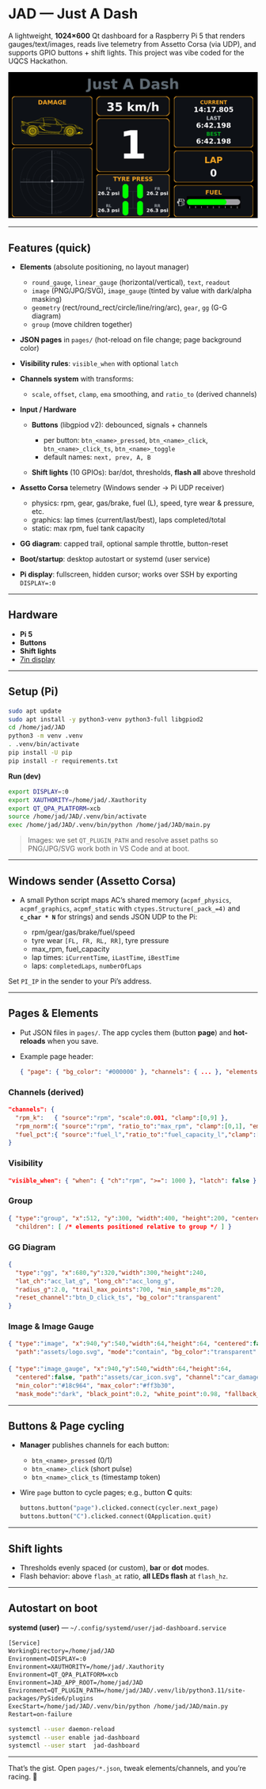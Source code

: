 # JAD — Just A Dash

A lightweight, **1024×600** Qt dashboard for a Raspberry Pi 5 that renders gauges/text/images, reads live telemetry from Assetto Corsa (via UDP), and supports GPIO buttons + shift lights. This project was vibe coded for the UQCS Hackathon.

![Dashboard screenshot](screenshots/screenshot_20250817_043506.png)

---

## Features (quick)

* **Elements** (absolute positioning, no layout manager)

  * `round_gauge`, `linear_gauge` (horizontal/vertical), `text`, `readout`
  * `image` (PNG/JPG/SVG), `image_gauge` (tinted by value with dark/alpha masking)
  * `geometry` (rect/round\_rect/circle/line/ring/arc), `gear`, `gg` (G-G diagram)
  * `group` (move children together)
* **JSON pages** in `pages/` (hot-reload on file change; page background color)
* **Visibility rules**: `visible_when` with optional `latch`
* **Channels system** with transforms:

  * `scale`, `offset`, `clamp`, `ema` smoothing, and `ratio_to` (derived channels)
* **Input / Hardware**

  * **Buttons** (libgpiod v2): debounced, signals + channels

    * per button: `btn_<name>_pressed`, `btn_<name>_click`, `btn_<name>_click_ts`, `btn_<name>_toggle`
    * default names: `next, prev, A, B`
  * **Shift lights** (10 GPIOs): bar/dot, thresholds, **flash all** above threshold
* **Assetto Corsa** telemetry (Windows sender → Pi UDP receiver)

  * physics: rpm, gear, gas/brake, fuel (L), speed, tyre wear & pressure, etc.
  * graphics: lap times (current/last/best), laps completed/total
  * static: max rpm, fuel tank capacity
* **GG diagram**: capped trail, optional sample throttle, button-reset
* **Boot/startup**: desktop autostart or systemd (user service)
* **Pi display**: fullscreen, hidden cursor; works over SSH by exporting `DISPLAY=:0`

---

## Hardware

* **Pi 5**
* **Buttons**
* **Shift lights**
* [7in display](https://www.waveshare.com/wiki/7inch_HDMI_LCD_(C))

---

## Setup (Pi)

```bash
sudo apt update
sudo apt install -y python3-venv python3-full libgpiod2
cd /home/jad/JAD
python3 -m venv .venv
. .venv/bin/activate
pip install -U pip
pip install -r requirements.txt
```

**Run (dev)**

```bash
export DISPLAY=:0
export XAUTHORITY=/home/jad/.Xauthority
export QT_QPA_PLATFORM=xcb
source /home/jad/JAD/.venv/bin/activate
exec /home/jad/JAD/.venv/bin/python /home/jad/JAD/main.py
```

> Images: we set `QT_PLUGIN_PATH` and resolve asset paths so PNG/JPG/SVG work both in VS Code and at boot.

---

## Windows sender (Assetto Corsa)

* A small Python script maps AC’s shared memory (`acpmf_physics`, `acpmf_graphics`, `acpmf_static` with `ctypes.Structure(_pack_=4)` and **`c_char * N`** for strings) and sends JSON UDP to the Pi:

  * rpm/gear/gas/brake/fuel/speed
  * tyre wear `[FL, FR, RL, RR]`, tyre pressure
  * max\_rpm, fuel\_capacity
  * lap times: `iCurrentTime`, `iLastTime`, `iBestTime`
  * laps: `completedLaps`, `numberOfLaps`

Set `PI_IP` in the sender to your Pi’s address.

---

## Pages & Elements

* Put JSON files in `pages/`. The app cycles them (button **page**) and **hot-reloads** when you save.
* Example page header:

  ```json
  { "page": { "bg_color": "#000000" }, "channels": { ... }, "elements": [ ... ] }
  ```

### Channels (derived)

```json
"channels": {
  "rpm_k":   { "source":"rpm", "scale":0.001, "clamp":[0,9] },
  "rpm_norm":{ "source":"rpm", "ratio_to":"max_rpm", "clamp":[0,1], "ema":0.2 },
  "fuel_pct":{ "source":"fuel_l","ratio_to":"fuel_capacity_l","clamp":[0,1], "ema":0.2 }
}
```

### Visibility

```json
"visible_when": { "when": { "ch":"rpm", ">=": 1000 }, "latch": false }
```

### Group

```json
{ "type":"group", "x":512, "y":300, "width":400, "height":200, "centered":true,
  "children": [ /* elements positioned relative to group */ ] }
```

### GG Diagram

```json
{
  "type":"gg", "x":680,"y":320,"width":300,"height":240,
  "lat_ch":"acc_lat_g", "long_ch":"acc_long_g",
  "radius_g":2.0, "trail_max_points":700, "min_sample_ms":20,
  "reset_channel":"btn_D_click_ts", "bg_color":"transparent"
}
```

### Image & Image Gauge

```json
{ "type":"image", "x":940,"y":540,"width":64,"height":64, "centered":false,
  "path":"assets/logo.svg", "mode":"contain", "bg_color":"transparent" }

{ "type":"image_gauge", "x":940,"y":540,"width":64,"height":64,
  "centered":false, "path":"assets/car_icon.svg", "channel":"car_damage_max",
  "min_color":"#18c964", "max_color":"#ff3b30",
  "mask_mode":"dark", "black_point":0.2, "white_point":0.98, "fallback_if_empty":true }
```

---

## Buttons & Page cycling

* **Manager** publishes channels for each button:

  * `btn_<name>_pressed` (0/1)
  * `btn_<name>_click` (short pulse)
  * `btn_<name>_click_ts` (timestamp token)
* Wire `page` button to cycle pages; e.g., button **C** quits:

  ```python
  buttons.button("page").clicked.connect(cycler.next_page)
  buttons.button("C").clicked.connect(QApplication.quit)
  ```

---

## Shift lights

* Thresholds evenly spaced (or custom), **bar** or **dot** modes.
* Flash behavior: above `flash_at` ratio, **all LEDs flash** at `flash_hz`.

---

## Autostart on boot

**systemd (user)** — `~/.config/systemd/user/jad-dashboard.service`

```
[Service]
WorkingDirectory=/home/jad/JAD
Environment=DISPLAY=:0
Environment=XAUTHORITY=/home/jad/.Xauthority
Environment=QT_QPA_PLATFORM=xcb
Environment=JAD_APP_ROOT=/home/jad/JAD
Environment=QT_PLUGIN_PATH=/home/jad/JAD/.venv/lib/python3.11/site-packages/PySide6/plugins
ExecStart=/home/jad/JAD/.venv/bin/python /home/jad/JAD/main.py
Restart=on-failure
```

```bash
systemctl --user daemon-reload
systemctl --user enable jad-dashboard
systemctl --user start  jad-dashboard
```

---

That’s the gist. Open `pages/*.json`, tweak elements/channels, and you’re racing. 🏁
